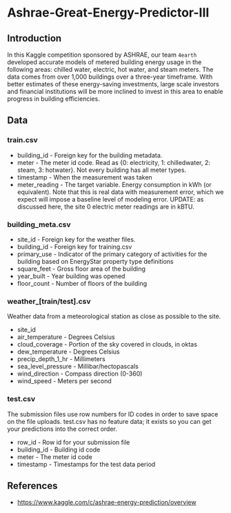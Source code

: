 # Ashrae-Great-Energy-Predictor-III

## Introduction
In this Kaggle competition sponsored by ASHRAE, our team `4earth` developed accurate models of metered building energy usage in the following areas: chilled water, electric, hot water, and steam meters. The data comes from over 1,000 buildings over a three-year timeframe. With better estimates of these energy-saving investments, large scale investors and financial institutions will be more inclined to invest in this area to enable progress in building efficiencies.

## Data

### train.csv
- building_id - Foreign key for the building metadata.
- meter - The meter id code. Read as {0: electricity, 1: chilledwater, 2: steam, 3: hotwater}. Not every building has all meter types.
- timestamp - When the measurement was taken
- meter_reading - The target variable. Energy consumption in kWh (or equivalent). Note that this is real data with measurement error, which we expect will impose a baseline level of modeling error. UPDATE: as discussed here, the site 0 electric meter readings are in kBTU.
### building_meta.csv
- site_id - Foreign key for the weather files.
- building_id - Foreign key for training.csv
- primary_use - Indicator of the primary category of activities for the building based on EnergyStar property type definitions
- square_feet - Gross floor area of the building
- year_built - Year building was opened
- floor_count - Number of floors of the building
### weather_[train/test].csv
Weather data from a meteorological station as close as possible to the site.

- site_id
- air_temperature - Degrees Celsius
- cloud_coverage - Portion of the sky covered in clouds, in oktas
- dew_temperature - Degrees Celsius
- precip_depth_1_hr - Millimeters
- sea_level_pressure - Millibar/hectopascals
- wind_direction - Compass direction (0-360)
- wind_speed - Meters per second
### test.csv
The submission files use row numbers for ID codes in order to save space on the file uploads. test.csv has no feature data; it exists so you can get your predictions into the correct order.

- row_id - Row id for your submission file
- building_id - Building id code
- meter - The meter id code
- timestamp - Timestamps for the test data period
## References
- https://www.kaggle.com/c/ashrae-energy-prediction/overview
